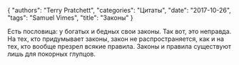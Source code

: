 {
   "authors": "Terry Pratchett",
   "categories": "Цитаты",
   "date": "2017-10-26",
   "tags": "Samuel Vimes",
   "title": "Законы"
}

Есть пословица: у богатых и бедных свои законы. Так вот, это неправда. На тех, кто придумывает законы, закон не распространяется, как и на тех, кто вообще презрел всякие правила. Законы и правила существуют лишь для покорных глупцов.
